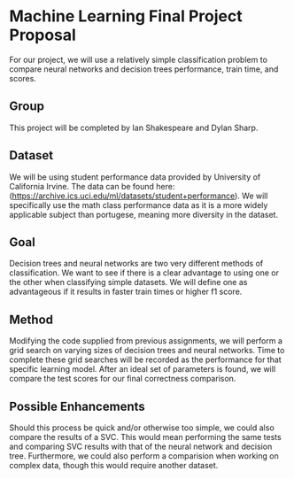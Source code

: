 Machine Learning Final Project Proposal
=======================================
For our project, we will use a relatively simple classification problem to compare neural networks and decision trees performance, train time, and scores.

## Group
This project will be completed by Ian Shakespeare and Dylan Sharp.

## Dataset
We will be using student performance data provided by University of California Irvine. The data can be found here: (https://archive.ics.uci.edu/ml/datasets/student+performance). We will specifically use the math class performance data as it is a more widely applicable subject than portugese, meaning more diversity in the dataset.

## Goal
Decision trees and neural networks are two very different methods of classification. We want to see if there is a clear advantage to using one or the other when classifying simple datasets. We will define one as advantageous if it results in faster train times or higher f1 score.

## Method
Modifying the code supplied from previous assignments, we will perform a grid search on varying sizes of decision trees and neural networks. Time to complete these grid searches will be recorded as the performance for that specific learning model. After an ideal set of parameters is found, we will compare the test scores for our final correctness comparison.

## Possible Enhancements
Should this process be quick and/or otherwise too simple, we could also compare the results of a SVC. This would mean performing the same tests and comparing SVC results with that of the neural network and decision tree. Furthermore, we could also perform a comparision when working on complex data, though this would require another dataset.
